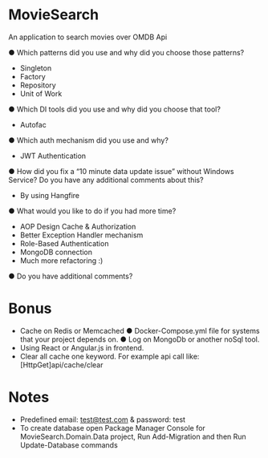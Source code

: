 # MovieSearch
An application to search movies over OMDB Api

● Which patterns did you use and why did you choose those patterns?
- Singleton
- Factory
- Repository
- Unit of Work

● Which DI tools did you use and why did you choose that tool?
- Autofac

● Which auth mechanism did you use and why?
- JWT Authentication

● How did you fix a “10 minute data update issue” without Windows Service?
Do you have any additional comments about this?
- By using Hangfire

● What would you like to do if you had more time?
- AOP Design Cache & Authorization
- Better Exception Handler mechanism
- Role-Based Authentication
- MongoDB connection
- Much more refactoring :)

● Do you have additional comments?

# Bonus
+ Cache on Redis or Memcached
● Docker-Compose.yml file for systems that your project depends on.
● Log on MongoDb or another noSql tool.
+ Using React or Angular.js in frontend.
+ Clear all cache one keyword. For example api call like:
[HttpGet]api/cache/clear


# Notes
- Predefined email: test@test.com & password: test
- To create database open Package Manager Console for MovieSearch.Domain.Data project, Run Add-Migration and then Run Update-Database commands
